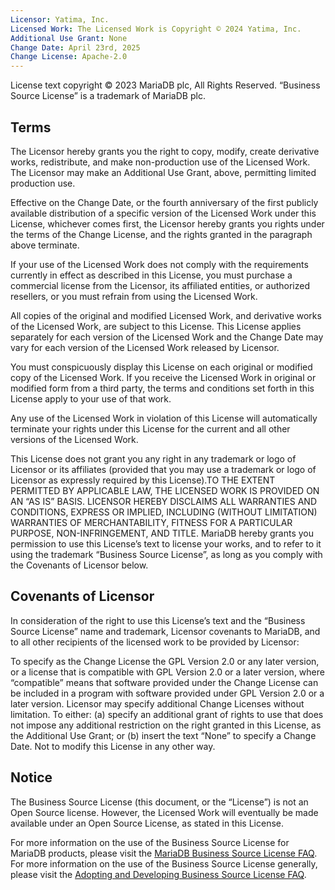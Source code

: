 ```yaml
---
Licensor: Yatima, Inc.
Licensed Work: The Licensed Work is Copyright © 2024 Yatima, Inc.
Additional Use Grant: None
Change Date: April 23rd, 2025
Change License: Apache-2.0
---
```


License text copyright © 2023 MariaDB plc, All Rights Reserved. “Business Source License” is a trademark of MariaDB plc.

## Terms

The Licensor hereby grants you the right to copy, modify, create derivative works, redistribute, and make non-production
use of the Licensed Work. The Licensor may make an Additional Use Grant, above, permitting limited production use.

Effective on the Change Date, or the fourth anniversary of the first publicly available distribution of a specific
version of the Licensed Work under this License, whichever comes first, the Licensor hereby grants you rights under the
terms of the Change License, and the rights granted in the paragraph above terminate.

If your use of the Licensed Work does not comply with the requirements currently in effect as described in this License,
you must purchase a commercial license from the Licensor, its affiliated entities, or authorized resellers, or you must
refrain from using the Licensed Work.

All copies of the original and modified Licensed Work, and derivative works of the Licensed Work, are subject to this
License. This License applies separately for each version of the Licensed Work and the Change Date may vary for each
version of the Licensed Work released by Licensor.

You must conspicuously display this License on each original or modified copy of the Licensed Work. If you receive the
Licensed Work in original or modified form from a third party, the terms and conditions set forth in this License apply
to your use of that work.

Any use of the Licensed Work in violation of this License will automatically terminate your rights under this License
for the current and all other versions of the Licensed Work.

This License does not grant you any right in any trademark or logo of Licensor or its affiliates (provided that you may
use a trademark or logo of Licensor as expressly required by this License).TO THE EXTENT PERMITTED BY APPLICABLE LAW,
THE LICENSED WORK IS PROVIDED ON AN “AS IS” BASIS. LICENSOR HEREBY DISCLAIMS ALL WARRANTIES AND CONDITIONS, EXPRESS OR
IMPLIED, INCLUDING (WITHOUT LIMITATION) WARRANTIES OF MERCHANTABILITY, FITNESS FOR A PARTICULAR PURPOSE,
NON-INFRINGEMENT, AND TITLE. MariaDB hereby grants you permission to use this License’s text to license your works, and
to refer to it using the trademark “Business Source License”, as long as you comply with the Covenants of Licensor
below.

## Covenants of Licensor

In consideration of the right to use this License’s text and the “Business Source License” name and trademark, Licensor
covenants to MariaDB, and to all other recipients of the licensed work to be provided by Licensor:

To specify as the Change License the GPL Version 2.0 or any later version, or a license that is compatible with GPL
Version 2.0 or a later version, where “compatible” means that software provided under the Change License can be included
in a program with software provided under GPL Version 2.0 or a later version. Licensor may specify additional Change
Licenses without limitation.
To either: (a) specify an additional grant of rights to use that does not impose any additional restriction on the right
granted in this License, as the Additional Use Grant; or (b) insert the text “None” to specify a Change Date. Not to
modify this License in any other way.

## Notice

The Business Source License (this document, or the “License”) is not an Open Source license. However, the Licensed Work
will eventually be made available under an Open Source License, as stated in this License.

For more information on the use of the Business Source License for MariaDB products, please visit the [MariaDB Business
Source License FAQ](https://mariadb.com/bsl-faq-mariadb/). For more information on the use of the Business Source
License generally, please visit
the [Adopting and Developing Business Source License FAQ](https://mariadb.com/bsl-faq-adopting/).

